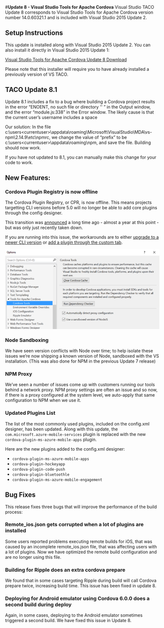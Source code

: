 <properties pageTitle="Release Notes for Update 8"
  description="Release notes for Update 8 of Visual Studio 2015 Tools for Apache Cordova"
  services=""
  documentationCenter=""
  authors="rido-min" />
  <tags
     ms.service="na"
     ms.devlang="javascript"
     ms.topic="article"
     ms.tgt_pltfrm="mobile-multiple"
     ms.workload="na"
     ms.date="03/08/2016"
     ms.author="rmpablos"/>

#**Update 8 - Visual Studio Tools for Apache Cordova**
Visual Studio TACO Update 8 corresponds to Visual Studio Tools for Apache Cordova version number 14.0.60321.1 and is included with Visual Studio 2015 Update 2.

## Setup Instructions
This update is installed along with Visual Studio 2015 Update 2. You can also install it directly in Visual Studio 2015 Update 1:

[Visual Studio Tools for Apache Cordova Update 8 Download](http://go.microsoft.com/fwlink/?LinkId=761465)

Please note that this installer will require you to have already installed a previously version of VS TACO.

## TACO Update 8.1

Update 8.1 includes a fix to a bug where building a Cordova project results in the error “ENOENT, no such file or directory '' ” in the Output window, and the error “module.js:338” in the Error window. The likely cause is that the current user’s username includes a space

Our solution: In the file c:\users\<currentuser>\appdata\roaming\Microsoft\VisualStudio\MDA\vs-npm\2.14.9\etc\npmrc, we change the value of “prefix” to be c:\users\<currentuser>\appdata\roaming\npm, and save the file. Building should now work.

If you have not updated to 8.1, you can manually make this change for your code to work. 

## New Features:

### Cordova Plugin Registry is now offline

The Cordova Plugin Registry, or CPR, is now offline. This means projects targetting CLI versions before 5.0 will no longer be able to add core plugins through the config designer.

This transition was [announced](http://cordova.apache.org/announcements/2015/04/21/plugins-release-and-move-to-npm.html) a long time ago - almost a year at this point - but was only just recently taken down.

If you are running into this issue, the workarounds are to either [upgrade to a newer CLI version](http://taco.visualstudio.com/en-us/docs/change-cli-version/) or [add a plugin through the custom tab](http://taco.visualstudio.com/en-us/docs/manage-plugins/#Custom).

![TACO Options Updated](media/release-update-8/npm-sandboxing-options.png)

### Node Sandboxing
We have seen version conflicts with Node over time; to help isolate these issues we’re now shipping a known version of Node, sandboxed with the VS installation. (This was also done for NPM in the previous Update 7 release)

### NPM Proxy
We’ve seen a number of issues come up with customers running our tools behind a network proxy. NPM proxy settings are often an issue and so now, if there is a proxy configured at the system level, we auto-apply that same configuration to NPM when we use it.

### Updated Plugins List
The list of the most commonly used plugins, included on the config.xml designer, has been updated. Along with this update, the `com.microsoft.azure-mobile-services` plugin is replaced with the new `cordova-plugin-ms-azure-mobile-apps` plugin.

Here are the new plugins added to the config.xml designer:

- `cordova-plugin-ms-azure-mobile-apps`
- `cordova-plugin-hockeyapp`
- `cordova-plugin-code-push`
- `cordova-plugin-bluetoothle`
- `cordova-plugin-ms-azure-mobile-engagement`

## Bug Fixes
This release fixes three bugs that will improve the performance of the build process:

### Remote_ios.json gets corrupted when a lot of plugins are installed
Some users reported problems executing remote builds for iOS, that was caused by an incomplete remote_ios.json file, that was affecting users with a lot of plugins. Now we have optimized the remote build configuration and  are no longer using this file.

### Building for Ripple does an extra cordova prepare
We found that in some cases targeting Ripple during build will call Cordova prepare twice, increasing build time. This issue has been fixed in update 8.

###  Deploying for Android emulator using Cordova 6.0.0 does a second build during deploy
Again, in some cases, deploying to the Android emulator sometimes triggered a second build. We have fixed this issue in Update 8.
